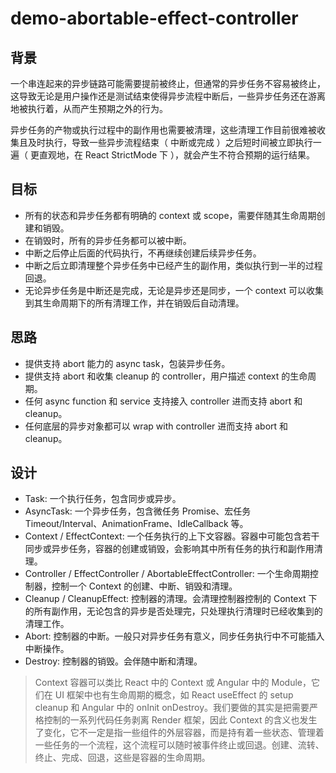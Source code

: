 # demo-abortable-effect-controller

## 背景

一个串连起来的异步链路可能需要提前被终止，但通常的异步任务不容易被终止，这导致无论是用户操作还是测试结束使得异步流程中断后，一些异步任务还在游离地被执行着，从而产生预期之外的行为。

异步任务的产物或执行过程中的副作用也需要被清理，这些清理工作目前很难被收集且及时执行，导致一些异步流程结束（ 中断或完成 ）之后短时间被立即执行一遍（ 更直观地，在 React StrictMode 下 ），就会产生不符合预期的运行结果。

## 目标

- 所有的状态和异步任务都有明确的 context 或 scope，需要伴随其生命周期创建和销毁。
- 在销毁时，所有的异步任务都可以被中断。
- 中断之后停止后面的代码执行，不再继续创建后续异步任务。
- 中断之后立即清理整个异步任务中已经产生的副作用，类似执行到一半的过程回退。
- 无论异步任务是中断还是完成，无论是异步还是同步，一个 context 可以收集到其生命周期下的所有清理工作，并在销毁后自动清理。

## 思路

- 提供支持 abort 能力的 async task，包装异步任务。
- 提供支持 abort 和收集 cleanup 的 controller，用户描述 context 的生命周期。
- 任何 async function 和 service 支持接入 controller 进而支持 abort 和 cleanup。
- 任何底层的异步对象都可以 wrap with controller 进而支持 abort 和 cleanup。

## 设计

- Task: 一个执行任务，包含同步或异步。
- AsyncTask: 一个异步任务，包含微任务 Promise、宏任务 Timeout/Interval、AnimationFrame、IdleCallback 等。
- Context / EffectContext: 一个任务执行的上下文容器。容器中可能包含若干同步或异步任务，容器的创建或销毁，会影响其中所有任务的执行和副作用清理。
- Controller / EffectController / AbortableEffectController: 一个生命周期控制器，控制一个 Context 的创建、中断、销毁和清理。
- Cleanup / CleanupEffect: 控制器的清理。会清理控制器控制的 Context 下的所有副作用，无论包含的异步是否处理完，只处理执行清理时已经收集到的清理工作。
- Abort: 控制器的中断。一般只对异步任务有意义，同步任务执行中不可能插入中断操作。
- Destroy: 控制器的销毁。会伴随中断和清理。

> Context 容器可以类比 React 中的 Context 或 Angular 中的 Module，它们在 UI 框架中也有生命周期的概念，如 React useEffect 的 setup cleanup 和 Angular 中的 onInit onDestroy。我们要做的其实是把需要严格控制的一系列代码任务剥离 Render 框架，因此 Context 的含义也发生了变化，它不一定是指一些组件的外层容器，而是持有着一些状态、管理着一些任务的一个流程，这个流程可以随时被事件终止或回退。创建、流转、终止、完成、回退，这些是容器的生命周期。
